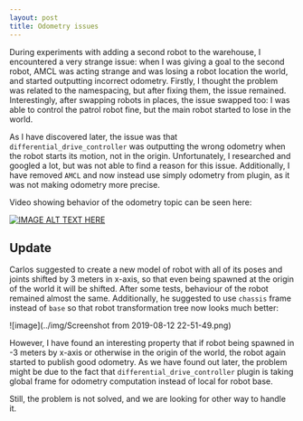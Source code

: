 ```yaml
---
layout: post
title: Odometry issues
---
```


During experiments with adding a second robot to the warehouse, I encountered a very strange issue: when I was giving a goal to the second robot, AMCL was acting strange and was losing a robot location the world, and started outputting incorrect odometry. Firstly, I thought the problem was related to the namespacing, but after fixing them, the issue remained. Interestingly, after swapping robots in places, the issue swapped too: I was able to control the patrol robot fine, but the main robot started to lose in the world. 

As I have discovered later, the issue was that ```differential_drive_controller``` was outputting the wrong odometry when the robot starts its motion, not in the origin. Unfortunately, I researched and googled a lot, but was not able to find a reason for this issue. Additionally, I have removed ```AMCL``` and now instead use simply odometry from plugin, as it was not making odometry more precise.

Video showing behavior of the odometry topic can be seen here:

[![IMAGE ALT TEXT HERE](https://img.youtube.com/vi/vvPnN-XJeq8/0.jpg)](https://youtu.be/vvPnN-XJeq8)


## Update

Carlos suggested to create a new model of robot with all of its poses and joints shifted by 3 meters in x-axis, so that even being spawned at the origin of the world it will be shifted. After some tests, behaviour of the robot remained almost the same. Additionally, he suggested to use ```chassis``` frame instead of ```base``` so that robot transformation tree now looks much better:

![image](../img/Screenshot from 2019-08-12 22-51-49.png)

However, I have found an interesting property that if robot being spawned in -3 meters by x-axis or otherwise in the origin of the world, the robot again started to publish good odometry. As we have found out later, the problem might be due to the fact that ```differential_drive_controller``` plugin is taking global frame for odometry computation instead of local for robot base. 

Still, the problem is not solved, and we are looking for other way to handle it.